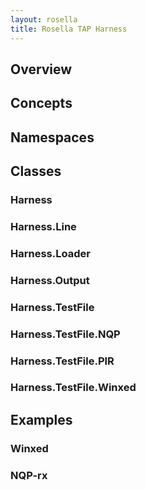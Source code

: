 ```yaml
---
layout: rosella
title: Rosella TAP Harness
---
```


## Overview

## Concepts


## Namespaces


## Classes

### Harness

### Harness.Line

### Harness.Loader

### Harness.Output

### Harness.TestFile

### Harness.TestFile.NQP

### Harness.TestFile.PIR

### Harness.TestFile.Winxed

## Examples

### Winxed

### NQP-rx
